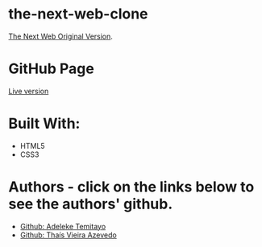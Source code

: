 # the-next-web-clone

<a href="https://thenextweb.com/">The Next Web Original Version</a>.<br>

# GitHub Page

<a href="#">Live version</a>


# Built With:

* HTML5
* CSS3



# Authors - click on the links below to see the authors' github.
* <a href="https://github.com/lekegitrepo"> Github: Adeleke Temitayo</a>
* <a href="https://github.com/thsvr"> Github: Thaís Vieira Azevedo</a>